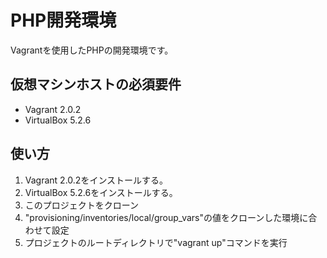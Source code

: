 # PHP開発環境
Vagrantを使用したPHPの開発環境です。

## 仮想マシンホストの必須要件
* Vagrant 2.0.2
* VirtualBox 5.2.6

## 使い方
1. Vagrant 2.0.2をインストールする。
1. VirtualBox 5.2.6をインストールする。
1. このプロジェクトをクローン
1. "provisioning/inventories/local/group_vars"の値をクローンした環境に合わせて設定
1. プロジェクトのルートディレクトリで"vagrant up"コマンドを実行


